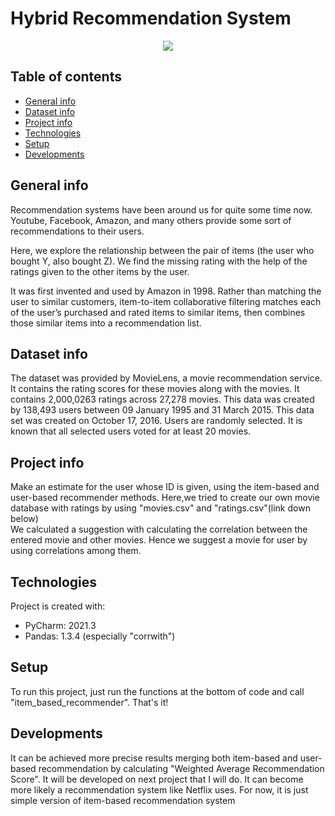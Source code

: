 # Hybrid Recommendation System

<p align="center">
	<img src="https://www.researchgate.net/profile/Xiangjie-Kong-2/publication/330077673/figure/fig5/AS:710433577107459@1546391972632/A-hybrid-paper-recommendation-system.png" />

</p>

## Table of contents
* [General info](#general-info)
* [Dataset info](#dataset-info)
* [Project info](#project-info)
* [Technologies](#technologies)
* [Setup](#setup)
* [Developments](#developments)

## General info
Recommendation systems have been around us for quite some time now. Youtube, Facebook, Amazon, and many others provide some sort of recommendations to their users.   

Here, we explore the relationship between the pair of items (the user who bought Y, also bought Z). We find the missing rating with the help of the ratings given to the other items by the user.   

It was first invented and used by Amazon in 1998. Rather than matching the user to similar customers, item-to-item collaborative filtering matches each of the user’s purchased and rated items to similar items, then combines those similar items into a recommendation list.



## Dataset info
The dataset was provided by MovieLens, a movie recommendation service. It contains the rating scores for these movies along with the movies. It contains 2,000,0263 ratings across 27,278 movies. This data was created by 138,493 users between 09 January 1995 and 31 March 2015. This data set was created on October 17, 2016. Users are randomly selected. It is known that all selected users voted for at least 20 movies.
## Project info
Make an estimate for the user whose ID is given, using the item-based and user-based recommender methods.
Here,we tried to create our own movie database with ratings by using "movies.csv" and "ratings.csv"(link down below)  
We calculated a suggestion with calculating the correlation between the entered movie and other movies. Hence we suggest a movie for user by using correlations among them.

## Technologies
Project is created with:
* PyCharm: 2021.3 
* Pandas: 1.3.4 (especially "corrwith")


	
## Setup
To run this project, just run the functions at the bottom of code and call "item_based_recommender". That's it!

## Developments 
It can be achieved more precise results merging both item-based and user-based recommendation by calculating "Weighted Average Recommendation Score". It will be developed on next project that I will do. It can become more likely a recommendation system like Netflix uses. For now, it is just simple version of item-based recommendation system



